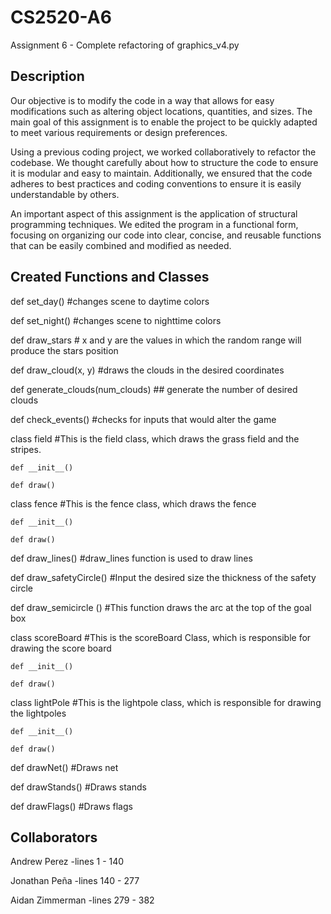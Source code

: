 # CS2520-A6
Assignment 6 - Complete refactoring of graphics_v4.py

## Description

  Our objective is to modify the code in a way that allows for easy modifications such as altering object locations, quantities, and sizes. The main goal of this assignment is to enable the project to be quickly adapted to meet various requirements or design preferences.

  Using a previous coding project, we worked collaboratively to refactor the codebase. We thought carefully about how to structure the code to ensure it is modular and easy to maintain. Additionally, we ensured that the code adheres to best practices and coding conventions to ensure it is easily understandable by others.

  An important aspect of this assignment is the application of structural programming techniques. We edited the program in a functional form, focusing on organizing our code into clear, concise, and reusable functions that can be easily combined and modified as needed.

## Created Functions and Classes

def set_day() #changes scene to daytime colors

def set_night() #changes scene to nighttime colors

def draw_stars # x and y are the values in which the random range will produce the stars position

def draw_cloud(x, y) #draws the clouds in the desired coordinates

def generate_clouds(num_clouds) ## generate the number of desired clouds 

def check_events() #checks for inputs that would alter the game

class field #This is the field class, which draws the grass field and the stripes.
    
    def __init__()
    
    def draw()
    
class fence  #This is the fence class, which draws the fence
    
    def __init__()
    
    def draw()
    
def draw_lines() #draw_lines function is used to draw lines

def draw_safetyCircle() #Input the desired size the thickness of the safety circle

def draw_semicircle () #This function draws the arc at the top of the goal box

class scoreBoard #This is the scoreBoard Class, which is responsible for drawing the score board
    
    def __init__()
    
    def draw()

 class lightPole #This is the lightpole class, which is responsible for drawing the lightpoles
    
    def __init__()
    
    def draw()
    
def drawNet() #Draws net

def drawStands() #Draws stands

def drawFlags() #Draws flags
 
## Collaborators
Andrew Perez 
-lines 1 - 140

Jonathan Peña 
-lines 140 - 277

Aidan Zimmerman
-lines 279 - 382
